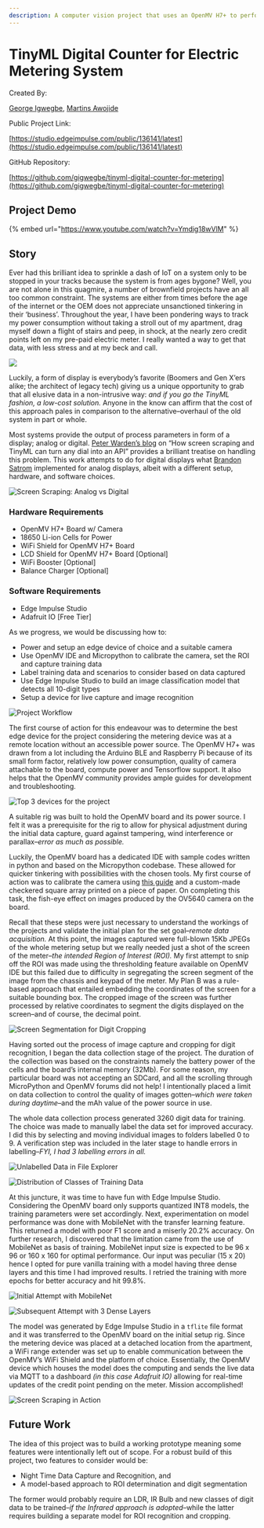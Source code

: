 ```yaml
---
description: A computer vision project that uses an OpenMV H7+ to perform LCD digit recognition on an electric meter.
---
```


# TinyML Digital Counter for Electric Metering System

Created By:

[George Igwegbe](https://www.linkedin.com/in/george-igwegbe/), [Martins Awojide](https://www.linkedin.com/in/martinsawojide/) 

Public Project Link:

[https://studio.edgeimpulse.com/public/136141/latest](https://studio.edgeimpulse.com/public/136141/latest)

GitHub Repository:

[https://github.com/gigwegbe/tinyml-digital-counter-for-metering](https://github.com/gigwegbe/tinyml-digital-counter-for-metering)

## Project Demo

{% embed url="https://www.youtube.com/watch?v=Ymdig18wVlM" %}

## Story

Ever had this brilliant idea to sprinkle a dash of IoT on a system only to be stopped in your tracks because the system is from ages bygone? Well, you are not alone in this quagmire, a number of brownfield projects have an all too common constraint. The systems are either from times before the age of the internet or the OEM does not appreciate unsanctioned tinkering in their ‘business’. Throughout the year, I have been pondering ways to track my power consumption without taking a stroll out of my apartment, drag myself down a flight of stairs and peep, in shock, at the nearly zero credit points left on my pre-paid electric meter. I really wanted a way to get that data, with less stress and at my beck and call.

![](.gitbook/assets/tinyml-digital-counter-openmv/1_header.jpg)

Luckily, a form of display is everybody’s favorite (Boomers and Gen X’ers alike; the architect of legacy tech) giving us a unique opportunity to grab that all elusive data in a non-intrusive way: *and if you go the TinyML fashion, a low-cost solution.* Anyone in the know can affirm that the cost of this approach pales in comparison to the alternative–overhaul of the old system in part or whole.

Most systems provide the output of process parameters in form of a display; analog or digital. [Peter Warden’s blog](https://petewarden.com/2021/02/28/how-screen-scraping-and-tinyml-can-turn-any-dial-into-an-api/) on “How screen scraping and TinyML can turn any dial into an API” provides a brilliant treatise on handling this problem. This work attempts to do for digital displays what [Brandon Satrom](https://www.hackster.io/brandonsatrom/monitor-the-analog-world-with-tinyml-fd59c4) implemented for analog displays, albeit with a different setup, hardware, and software choices.

![Screen Scraping: Analog vs Digital](.gitbook/assets/tinyml-digital-counter-openmv/2_analog_v_digital.jpg)

### Hardware Requirements

- OpenMV H7+ Board w/ Camera
- 18650 Li-ion Cells for Power 
- WiFi Shield for OpenMV H7+ Board
- LCD Shield for OpenMV H7+ Board [Optional]
- WiFi Booster [Optional]
- Balance Charger [Optional]

### Software Requirements

- Edge Impulse Studio
- Adafruit IO [Free Tier]

As we progress, we would be discussing how to:

- Power and setup an edge device of choice and a suitable camera
- Use OpenMV IDE and Micropython to calibrate the camera, set the ROI and capture training data
- Label training data and scenarios to consider based on data captured
- Use Edge Impulse Studio to build an image classification model that detects all 10-digit types
- Setup a device for live capture and image recognition

![Project Workflow](.gitbook/assets/tinyml-digital-counter-openmv/3_workflow.jpg)

The first course of action for this endeavour was to determine the best edge device for the project considering the metering device was at a remote location without an accessible power source. The OpenMV H7+ was drawn from a lot including the Arduino BLE and Raspberry Pi because of its small form factor, relatively low power consumption, quality of camera attachable to the board, compute power and Tensorflow support. It also helps that the OpenMV community provides ample guides for development and troubleshooting.

![Top 3 devices for the project](.gitbook/assets/tinyml-digital-counter-openmv/4_top_3.jpg)

A suitable rig was built to hold the OpenMV board and its power source. I felt it was a prerequisite for the rig to allow for physical adjustment during the initial data capture, guard against tampering, wind interference or parallax–*error as much as possible.*

Luckily, the OpenMV board has a dedicated IDE with sample codes written in python and based on the Micropython codebase. These allowed for quicker tinkering with possibilities with the chosen tools. My first course of action was to calibrate the camera using [this guide](https://learnopencv.com/camera-calibration-using-opencv/) and a custom-made checkered square array printed on a piece of paper. On completing this task, the fish-eye effect on images produced by the OV5640 camera on the board.

Recall that these steps were just necessary to understand the workings of the projects and validate the initial plan for the set goal–*remote data acquisition.* At this point, the images captured were full-blown 15Kb JPEGs of the whole metering setup but we really needed just a shot of the screen of the meter–*the intended Region of Interest (ROI).* My first attempt to snip off the ROI was made using the thresholding feature available on OpenMV IDE but this failed due to difficulty in segregating the screen segment of the image from the chassis and keypad of the meter. My Plan B was a rule-based approach that entailed embedding the coordinates of the screen for a suitable bounding box. The cropped image of the screen was further processed by relative coordinates to segment the digits displayed on the screen–and of course, the decimal point.

![Screen Segmentation for Digit Cropping](.gitbook/assets/tinyml-digital-counter-openmv/5_screens.jpg)

Having sorted out the process of image capture and cropping for digit recognition, I began the data collection stage of the project. The duration of the collection was based on the constraints namely the battery power of the cells and the board’s internal memory (32Mb). For some reason, my particular board was not accepting an SDCard, and all the scrolling through MicroPython and OpenMV forums did not help! I intentionally placed a limit on data collection to control the quality of images gotten–*which were taken during daytime*–and the mAh value of the power source in use.

The whole data collection process generated 3260 digit data for training. The choice was made to manually label the data set for improved accuracy. I did this by selecting and moving individual images to folders labelled 0 to 9. A verification step was included in the later stage to handle errors in labelling–*FYI, I had 3 labelling errors in all.*

![Unlabelled Data in File Explorer](.gitbook/assets/tinyml-digital-counter-openmv/6_explorer.jpg)

![Distribution of Classes of Training Data](.gitbook/assets/tinyml-digital-counter-openmv/7_distribution.jpg)

At this juncture, it was time to have fun with Edge Impulse Studio. Considering the OpenMV board only supports quantized INT8 models, the training parameters were set accordingly. Next, experimentation on model performance was done with MobileNet with the transfer learning feature. This returned a model with poor F1 score and a miserly 20.2% accuracy. On further research, I discovered that the limitation came from the use of MobileNet as basis of training. MobileNet input size is expected to be 96 x 96 or 160 x 160 for optimal performance. Our input was peculiar (15 x 20) hence I opted for pure vanilla training with a model having three dense layers and this time I had improved results. I retried the training with more epochs for better accuracy and hit 99.8%.

![Initial Attempt with MobileNet](.gitbook/assets/tinyml-digital-counter-openmv/8_mobilenet.jpg)

![Subsequent Attempt with 3 Dense Layers](.gitbook/assets/tinyml-digital-counter-openmv/9_dense.jpg)

The model was generated by Edge Impulse Studio in a `tflite` file format and it was transferred to the OpenMV board on the initial setup rig. Since the metering device was placed at a detached location from the apartment, a WiFi range extender was set up to enable communication between the OpenMV’s WiFi Shield and the platform of choice. Essentially, the OpenMV device which houses the model does the computing and sends the live data via MQTT to a dashboard *(in this case Adafruit IO)* allowing for real-time updates of the credit point pending on the meter. Mission accomplished!

![Screen Scraping in Action](.gitbook/assets/tinyml-digital-counter-openmv/10_gif.gif)

## Future Work

The idea of this project was to build a working prototype meaning some features were intentionally left out of scope. For a robust build of this project, two features to consider would be:

- Night Time Data Capture and Recognition, and
- A model-based approach to ROI determination and digit segmentation

The former would probably require an LDR, IR Bulb and new classes of digit data to be trained–*if the Infrared approach is adopted*–while the latter requires building a separate model for ROI recognition and cropping.
